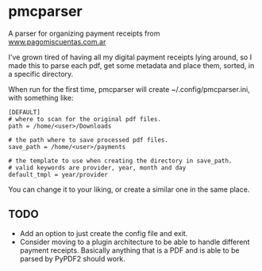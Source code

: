 # pmcparser
A parser for organizing payment receipts from www.pagomiscuentas.com.ar

I've grown tired of having all my digital payment receipts lying around, so I made this to parse each pdf, get some metadata and place them, sorted, in a specific directory.

When run for the first time, pmcparser will create ~/.config/pmcparser.ini, with something like:

~~~
[DEFAULT]
# where to scan for the original pdf files.
path = /home/<user>/Downloads

# the path where to save processed pdf files.
save_path = /home/<user>/payments

# the template to use when creating the directory in save_path.
# valid keywords are provider, year, month and day
default_tmpl = year/provider
~~~

You can change it to your liking, or create a similar one in the same place.

## TODO

- Add an option to just create the config file and exit.
- Consider moving to a plugin architecture to be able to handle different payment receipts. Basically anything that is a PDF and is able to be parsed by PyPDF2 should work.
